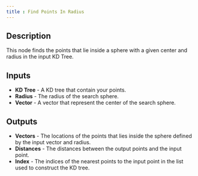 ```yaml
---
title : Find Points In Radius
---
```


## Description

This node finds the points that lie inside a sphere with a given center
and radius in the input KD Tree.

## Inputs

- **KD Tree** - A KD tree that contain your points.
- **Radius** - The radius of the search sphere.
- **Vector** - A vector that represent the center of the search
    sphere.

## Outputs

- **Vectors** - The locations of the points that lies inside the
    sphere defined by the input vector and radius.
- **Distances** - The distances between the output points and the
    input point.
- **Index** - The indices of the nearest points to the input point in
    the list used to construct the KD tree.
